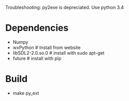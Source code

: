 Troubleshooting:
py2exe is depreciated. Use python 3.4

<!-- TODO: Check this is all in full docs -->

# Dependencies

- Numpy
- wxPython # Install from website
- libSDL2-2.0.so.0 # install with sudo apt-get
- future # install with pip

# Build

- make py_ext
